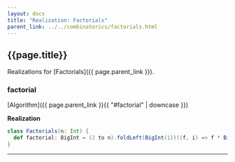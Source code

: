 ```yaml
---
layout: docs
title: "Realization: Factorials"
parent_link: ../../combinatorics/factorials.html
---
```


## {{page.title}}

Realizations for [Factorials]({{ page.parent_link }}).

### factorial

[Algorithm]({{ page.parent_link }}{{ "#factorial" | downcase }})

**Realization**
```scala
class Factorials(n: Int) {
  def factorial: BigInt = (2 to n).foldLeft(BigInt(1))((f, i) => f * BigInt(i))
}
```

---